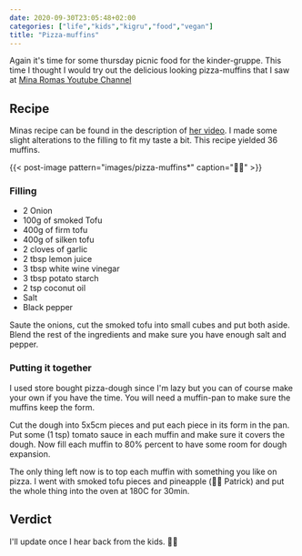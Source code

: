 ```yaml
---
date: 2020-09-30T23:05:48+02:00
categories: ["life","kids","kigru","food","vegan"]
title: "Pizza-muffins"
---
```


Again it's time for some thursday picnic food for the kinder-gruppe. This time I thought I would try out the delicious looking pizza-muffins that I saw at [Mina Romas Youtube Channel](https://www.youtube.com/watch?v=05xFU8O2xgY)

## Recipe

Minas recipe can be found in the description of [her video](https://www.youtube.com/watch?v=05xFU8O2xgY). I made some slight alterations to the filling to fit my taste a bit. This recipe yielded 36 muffins.

{{< post-image pattern="images/pizza-muffins*" caption="🧁🍕" >}}

### Filling

* 2 Onion
* 100g of smoked Tofu
* 400g of firm tofu
* 400g of silken tofu 
* 2 cloves of garlic
* 2 tbsp lemon juice
* 3 tbsp white wine vinegar
* 3 tbsp potato starch
* 2 tsp coconut oil
* Salt
* Black pepper

Saute the onions, cut the smoked tofu into small cubes and put both aside. Blend the rest of the ingredients and make sure you have enough salt and pepper. 

### Putting it together

I used store bought pizza-dough since I'm lazy but you can of course make your own if you have the time. You will need a muffin-pan to make sure the muffins keep the form. 

Cut the dough into 5x5cm pieces and put each piece in its form in the pan. Put some (1 tsp) tomato sauce in each muffin and make sure it covers the dough. Now fill each muffin to 80% percent to have some room for dough expansion. 

The only thing left now is to top each muffin with something you like on pizza. I went with smoked tofu pieces and pineapple (👋🏻 Patrick) and put the whole thing into the oven at 180C for 30min.


## Verdict

I'll update once I hear back from the kids. 🤞🏻
